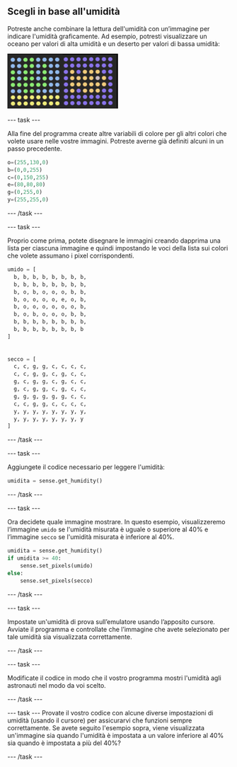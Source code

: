 ## Scegli in base all'umidità

Potreste anche combinare la lettura dell'umidità con un’immagine per indicare l'umidità graficamente. Ad esempio, potresti visualizzare un oceano per valori di alta umidità e un deserto per valori di bassa umidità:

![Umido e secco](images/wet-dry.png)

--- task ---

Alla fine del programma create altre variabili di colore per gli altri colori che volete usare nelle vostre immagini. Potreste averne già definiti alcuni in un passo precedente.

```python
o=(255,130,0)
b=(0,0,255)
c=(0,150,255)
e=(80,80,80)
g=(0,255,0)
y=(255,255,0)
```

--- /task ---

--- task ---

Proprio come prima, potete disegnare le immagini creando dapprima una lista per ciascuna immagine e quindi impostando le voci della lista sui colori che volete assumano i pixel corrispondenti.

```python
umido = [
  b, b, b, b, b, b, b, b,
  b, b, b, b, b, b, b, b,
  b, o, b, o, o, o, b, b,
  b, o, o, o, o, e, o, b,
  b, o, o, o, o, o, o, b,
  b, o, b, o, o, o, b, b,
  b, b, b, b, b, b, b, b,
  b, b, b, b, b, b, b, b
]


secco = [
  c, c, g, g, c, c, c, c,
  c, c, g, g, c, g, c, c,
  g, c, g, g, c, g, c, c,
  g, c, g, g, c, g, c, c,
  g, g, g, g, g, g, c, c,
  c, c, g, g, c, c, c, c,
  y, y, y, y, y, y, y, y,
  y, y, y, y, y, y, y, y
]
```

--- /task ---

--- task ---

Aggiungete il codice necessario per leggere l'umidità:

```python
umidita = sense.get_humidity()
```

--- /task ---

--- task ---

Ora decidete quale immagine mostrare. In questo esempio, visualizzeremo l’immagine `umido` se l'umidità misurata è uguale o superiore al 40% e l’immagine `secco` se l'umidità misurata è inferiore al 40%.

```python
umidita = sense.get_humidity()
if umidita >= 40:
    sense.set_pixels(umido)
else:
    sense.set_pixels(secco)
```

--- /task ---

--- task ---

Impostate un'umidità di prova sull’emulatore usando l’apposito cursore. Avviate il programma e controllate che l’immagine che avete selezionato per tale umidità sia visualizzata correttamente.

--- /task ---

--- task ---

Modificate il codice in modo che il vostro programma mostri l'umidità agli astronauti nel modo da voi scelto.

--- /task ---

--- task --- Provate il vostro codice con alcune diverse impostazioni di umidità (usando il cursore) per assicurarvi che funzioni sempre correttamente. Se avete seguito l'esempio sopra, viene visualizzata un'immagine sia quando l'umidità è impostata a un valore inferiore al 40% sia quando è impostata a più del 40%?

--- /task ---
